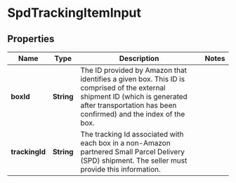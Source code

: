 
# SpdTrackingItemInput

## Properties
Name | Type | Description | Notes
------------ | ------------- | ------------- | -------------
**boxId** | **String** | The ID provided by Amazon that identifies a given box. This ID is comprised of the external shipment ID (which is generated after transportation has been confirmed) and the index of the box. | 
**trackingId** | **String** | The tracking Id associated with each box in a non-Amazon partnered Small Parcel Delivery (SPD) shipment. The seller must provide this information. | 



